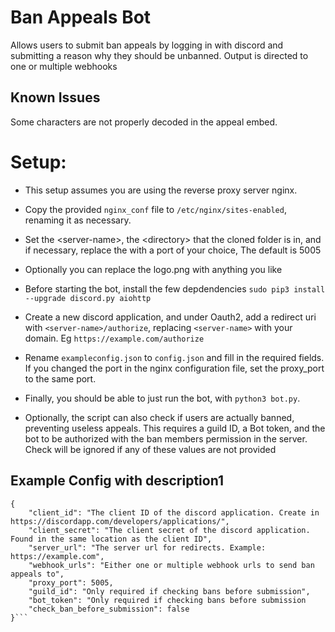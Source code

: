 # Ban Appeals Bot

Allows users to submit ban appeals by logging in with discord and submitting a reason why they should be unbanned.
Output is directed to one or multiple webhooks

## Known Issues
Some characters are not properly decoded in the appeal embed.

# Setup:
* This setup assumes you are using the reverse proxy server nginx.
* Copy the provided `nginx_conf` file to `/etc/nginx/sites-enabled`, renaming it as necessary.
* Set the \<server-name>, the \<directory> that the cloned folder is in, and if necessary, replace the with a port of your choice, The default is 5005
* Optionally you can replace the logo.png with anything you like
* Before starting the bot, install the few depdendencies `sudo pip3 install --upgrade discord.py aiohttp`
* Create a new discord application, and under Oauth2, add a redirect uri with `<server-name>/authorize`, replacing `<server-name>` with your domain. Eg `https://example.com/authorize`
* Rename `exampleconfig.json` to `config.json` and fill in the required fields. If you changed the port in the nginx configuration file, set the proxy_port to the same port.
* Finally, you should be able to just run the bot, with `python3 bot.py`.

* Optionally, the script can also check if users are actually banned, preventing useless appeals. This requires a guild ID, a Bot token, and the bot to be authorized with the ban members permission in the server. Check will be ignored if any of these values are not provided

## Example Config with description1
```
{
    "client_id": "The client ID of the discord application. Create in https://discordapp.com/developers/applications/",
    "client_secret": "The client secret of the discord application. Found in the same location as the client ID",
    "server_url": "The server url for redirects. Example: https://example.com",
    "webhook_urls": "Either one or multiple webhook urls to send ban appeals to",
    "proxy_port": 5005,
    "guild_id": "Only required if checking bans before submission",
    "bot_token": "Only required if checking bans before submission
    "check_ban_before_submission": false
}```
